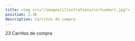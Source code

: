 ```yaml
---
title: <img src="/images/illustrations/virtuemart.jpg">
position: 2.36
description: Carritos de compra
---
```


23 Carritos de compra
